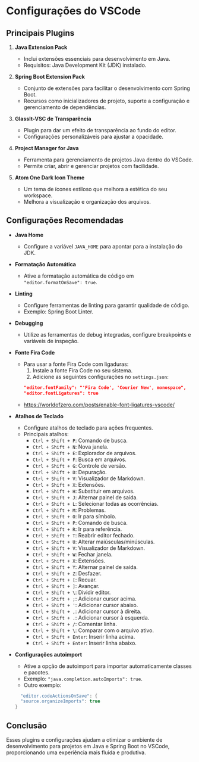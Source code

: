 # Configurações do VSCode

## Principais Plugins  

1. **Java Extension Pack**  
   - Inclui extensões essenciais para desenvolvimento em Java.  
   - Requisitos: Java Development Kit (JDK) instalado.  

2. **Spring Boot Extension Pack**  
   - Conjunto de extensões para facilitar o desenvolvimento com Spring Boot.  
   - Recursos como inicializadores de projeto, suporte a configuração e gerenciamento de dependências.  

3. **Glasslt-VSC de Transparência**  
   - Plugin para dar um efeito de transparência ao fundo do editor.  
   - Configurações personalizáveis para ajustar a opacidade.  

4. **Project Manager for Java**  
   - Ferramenta para gerenciamento de projetos Java dentro do VSCode.  
   - Permite criar, abrir e gerenciar projetos com facilidade.  

5. **Atom One Dark Icon Theme**  
   - Um tema de ícones estiloso que melhora a estética do seu workspace.  
   - Melhora a visualização e organização dos arquivos.  

## Configurações Recomendadas  

- **Java Home**  
  - Configure a variável `JAVA_HOME` para apontar para a instalação do JDK.  

- **Formatação Automática**  
  - Ative a formatação automática de código em `"editor.formatOnSave": true`.  

- **Linting**  
  - Configure ferramentas de linting para garantir qualidade de código.  
  - Exemplo: Spring Boot Linter.  

- **Debugging**  
  - Utilize as ferramentas de debug integradas, configure breakpoints e variáveis de inspeção.  


- **Fonte Fira Code**  
  - Para usar a fonte Fira Code com ligaduras:  
    1. Instale a fonte Fira Code no seu sistema.  
    2. Adicione as seguintes configurações no `settings.json`:  
      ```json  
      "editor.fontFamily": "'Fira Code', 'Courier New', monospace",  
      "editor.fontLigatures": true  
      ```  
  - https://worldofzero.com/posts/enable-font-ligatures-vscode/

- **Atalhos de Teclado**
  - Configure atalhos de teclado para ações frequentes.  
  - Principais atalhos:  
    - `Ctrl + Shift + P`: Comando de busca.  
    - `Ctrl + Shift + N`: Nova janela.  
    - `Ctrl + Shift + E`: Explorador de arquivos.  
    - `Ctrl + Shift + F`: Busca em arquivos.  
    - `Ctrl + Shift + G`: Controle de versão.  
    - `Ctrl + Shift + D`: Depuração.  
    - `Ctrl + Shift + V`: Visualizador de Markdown.  
    - `Ctrl + Shift + X`: Extensões.  
    - `Ctrl + Shift + H`: Substituir em arquivos.  
    - `Ctrl + Shift + J`: Alternar painel de saída.  
    - `Ctrl + Shift + L`: Selecionar todas as ocorrências.  
    - `Ctrl + Shift + M`: Problemas.  
    - `Ctrl + Shift + O`: Ir para símbolo.  
    - `Ctrl + Shift + P`: Comando de busca.  
    - `Ctrl + Shift + R`: Ir para referência.  
    - `Ctrl + Shift + T`: Reabrir editor fechado.  
    - `Ctrl + Shift + U`: Alterar maiúsculas/minúsculas.  
    - `Ctrl + Shift + V`: Visualizador de Markdown.  
    - `Ctrl + Shift + W`: Fechar janela.  
    - `Ctrl + Shift + X`: Extensões.  
    - `Ctrl + Shift + Y`: Alternar painel de saída.  
    - `Ctrl + Shift + Z`: Desfazer.  
    - `Ctrl + Shift + [`: Recuar.  
    - `Ctrl + Shift + ]`: Avançar.  
    - `Ctrl + Shift + \`: Dividir editor.  
    - `Ctrl + Shift + ;`: Adicionar cursor acima.  
    - `Ctrl + Shift + '`: Adicionar cursor abaixo.  
    - `Ctrl + Shift + ,`: Adicionar cursor à direita.  
    - `Ctrl + Shift + .`: Adicionar cursor à esquerda.  
    - `Ctrl + Shift + /`: Comentar linha.  
    - `Ctrl + Shift + \`: Comparar com o arquivo ativo.  
    - `Ctrl + Shift + Enter`: Inserir linha acima.
    - `Ctrl + Shift + Enter`: Inserir linha abaixo. 

- **Configurações autoimport**  
  - Ative a opção de autoimport para importar automaticamente classes e pacotes.  
  - Exemplo: `"java.completion.autoImports": true`.
  - Outro exemplo:
  ```java
    "editor.codeActionsOnSave": {
    "source.organizeImports": true
  }
  ```


## Conclusão  

Esses plugins e configurações ajudam a otimizar o ambiente de desenvolvimento para projetos em Java e Spring Boot no VSCode, proporcionando uma experiência mais fluida e produtiva.  